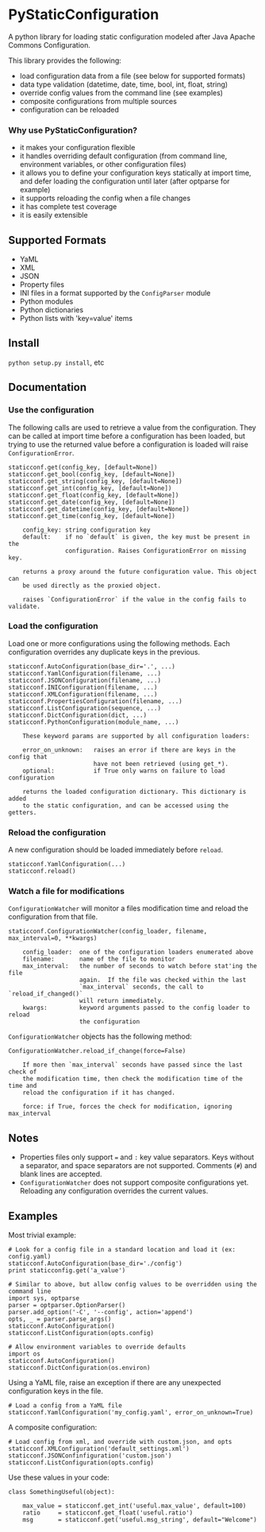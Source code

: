 PyStaticConfiguration
=====================

A python library for loading static configuration modeled after
Java Apache Commons Configuration.

This library provides the following:

* load configuration data from a file (see below for supported formats)
* data type validation (datetime, date, time, bool, int, float, string)
* override config values from the command line (see examples)
* composite configurations from multiple sources
* configuration can be reloaded


### Why use PyStaticConfiguration?

* it makes your configuration flexible
* it handles overriding default configuration (from command line, environment
 variables, or other configuration files)
* it allows you to define your configuration keys statically at import time,
  and defer loading the configuration until later (after optparse for example)
* it supports reloading the config when a file changes
* it has complete test coverage
* it is easily extensible


Supported Formats
-----------------

* YaML
* XML
* JSON
* Property files
* INI files in a format supported by the `ConfigParser` module
* Python modules
* Python dictionaries
* Python lists with 'key=value' items


Install
-------

`python setup.py install`, etc


Documentation
-------------


### Use the configuration

The following calls are used to retrieve a value from the configuration.  They
can be called at import time before a configuration has been loaded, but
trying to use the returned value before a configuration is loaded will raise
`ConfigurationError`.

    staticconf.get(config_key, [default=None])
    staticconf.get_bool(config_key, [default=None])
    staticconf.get_string(config_key, [default=None])
    staticconf.get_int(config_key, [default=None])
    staticconf.get_float(config_key, [default=None])
    staticconf.get_date(config_key, [default=None])
    staticconf.get_datetime(config_key, [default=None])
    staticconf.get_time(config_key, [default=None])

        config_key: string configuration key
        default:    if no `default` is given, the key must be present in the
                    configuration. Raises ConfigurationError on missing key.

        returns a proxy around the future configuration value. This object can
        be used directly as the proxied object.

        raises `ConfigurationError` if the value in the config fails to validate.


### Load the configuration

Load one or more configurations using the following methods. Each configuration
overrides any duplicate keys in the previous.

    staticconf.AutoConfiguration(base_dir='.', ...)
    staticconf.YamlConfiguration(filename, ...)
    staticconf.JSONConfiguration(filename, ...)
    staticconf.INIConfiguration(filename, ...)
    staticconf.XMLConfiguration(filename, ...)
    staticconf.PropertiesConfiguration(filename, ...)
    staticconf.ListConfiguration(sequence, ...)
    staticconf.DictConfiguration(dict, ...)
    staticconf.PythonConfiguration(module_name, ...)

        These keyword params are supported by all configuration loaders:

        error_on_unknown:   raises an error if there are keys in the config that
                            have not been retrieved (using get_*).
        optional:           if True only warns on failure to load configuration

        returns the loaded configuration dictionary. This dictionary is added
        to the static configuration, and can be accessed using the getters.


### Reload the configuration

A new configuration should be loaded immediately before `reload`.

    staticconf.YamlConfiguration(...)
    staticconf.reload()

### Watch a file for modifications

`ConfigurationWatcher` will monitor a files modification time and reload the
configuration from that file.

    staticconf.ConfigurationWatcher(config_loader, filename, max_interval=0, **kwargs)

        config_loader:  one of the configuration loaders enumerated above
        filename:       name of the file to monitor
        max_interval:   the number of seconds to watch before stat'ing the file
                        again.  If the file was checked within the last
                        `max_interval` seconds, the call to `reload_if_changed()`
                        will return immediately.
        kwargs:         keyword arguments passed to the config loader to reload
                        the configuration

`ConfigurationWatcher` objects has the following method:

    ConfigurationWatcher.reload_if_change(force=False)

        If more then `max_interval` seconds have passed since the last check of
        the modification time, then check the modification time of the time and
        reload the configuration if it has changed.

        force: if True, forces the check for modification, ignoring max_interval


Notes
-----

* Properties files only support `=` and `:` key value separators. Keys without
  a separator, and space separators are not supported. Comments (`#`) and blank
  lines are accepted.
* `ConfigurationWatcher` does not support composite configurations yet. Reloading
  any configuration overrides the current values.

Examples
--------
Most trivial example:

    # Look for a config file in a standard location and load it (ex: config.yaml)
    staticconf.AutoConfiguration(base_dir='./config')
    print staticconfig.get('a_value')

    # Similar to above, but allow config values to be overridden using the command line
    import sys, optparse
    parser = optparser.OptionParser()
    parser.add_option('-C', '--config', action='append')
    opts, _ = parser.parse_args()
    staticconf.AutoConfiguration()
    staticconf.ListConfiguration(opts.config)

    # Allow environment variables to override defaults
    import os
    staticconf.AutoConfiguration()
    staticconf.DictConfiguration(os.environ)

Using a YaML file, raise an exception if there are any unexpected configuration
keys in the file.

    # Load a config from a YaML file
    staticconf.YamlConfiguration('my_config.yaml', error_on_unknown=True)


A composite configuration:

    # Load config from xml, and override with custom.json, and opts
    staticconf.XMLConfiguration('default_settings.xml')
    staticconf.JSONConfinfiguration('custom.json')
    staticconf.ListConfiguration(opts.config)


Use these values in your code:

    class SomethingUseful(object):

        max_value = staticconf.get_int('useful.max_value', default=100)
        ratio     = staticconf.get_float('useful.ratio')
        msg       = staticconf.get('useful.msg_string', default="Welcome")

